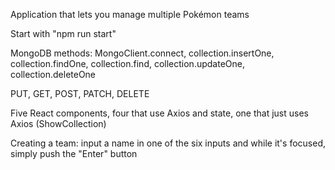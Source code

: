 Application that lets you manage multiple Pokémon teams

Start with "npm run start"

MongoDB methods: MongoClient.connect, collection.insertOne, collection.findOne, collection.find, collection.updateOne, collection.deleteOne

PUT, GET, POST, PATCH, DELETE

Five React components, four that use Axios and state, one that just uses Axios (ShowCollection)

Creating a team: input a name in one of the six inputs and while it's focused, simply push the "Enter" button
